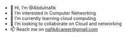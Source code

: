 - 👋 Hi, I’m @Abdulnafik
- 👀 I’m interested in Computer Networking 
- 🌱 I’m currently learning cloud computing
- 💞️ I’m looking to collaborate on Cloud and networking
- 📫 Reach me on nafik4career@gmail.com

<!---
Abdulnafik/Abdulnafik is a ✨ special ✨ repository because its `README.md` (this file) appears on your GitHub profile.
You can click the Preview link to take a look at your changes.
--->
